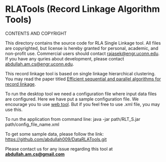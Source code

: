 RLATools (Record Linkage Algorithm Tools)
=========================================

CONTENTS AND COPYRIGHT

This directory contains the source code for RLA Single Linkage tool. All files are copyrighted, but license 
is hereby granted for personal, academic, and non-profit use. Commercial users should contact rajasek@engr.uconn.edu. If you have any quries about development, please contact abdullah.am.cs@engr.uconn.edu.

This record linkage tool is based on single linkage hierarchical clustering. You may read the paper titled [Efficient sequential and parallel algorithms for record linkage](http://jamia.oxfordjournals.org/content/21/2/252.full).

To run the desktop tool we need a configuration file where input data files are configured. Here we have put a sample 
configuration file. We encourage you to use [web tool](http://rlatools.com). But if you feel free to use .xml file, 
you may use this.

To run the application from command line:
java -jar path/RLT_S.jar path/config_file_name.xml

To get some sample data, please follow the link:
https://github.com/abdullah009/DataRLATools.git

Please contact us for any issue regarding this tool at **abdullah.am.cs@gmail.com**
